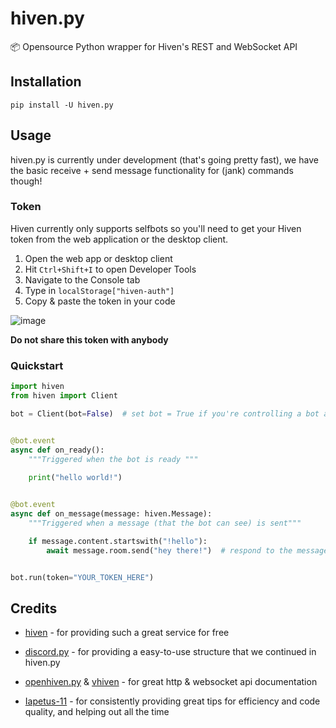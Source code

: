 # hiven.py
📦 Opensource Python wrapper for Hiven's REST and WebSocket API

## Installation
```
pip install -U hiven.py
```

## Usage
hiven.py is currently under development (that's going pretty fast), we have the basic receive + send message functionality for (jank) commands though!

### Token
Hiven currently only supports selfbots so you'll need to get your Hiven token from the web application or the desktop client.
1. Open the web app or desktop client
2. Hit ``Ctrl+Shift+I`` to open Developer Tools
3. Navigate to the Console tab
4. Type in ``localStorage["hiven-auth"]``
5. Copy & paste the token in your code

![image](https://user-images.githubusercontent.com/46242684/131377552-1faefc2e-9f1b-4b66-913a-37c29bb7246a.png)

**Do not share this token with anybody**

### Quickstart
```py
import hiven
from hiven import Client

bot = Client(bot=False)  # set bot = True if you're controlling a bot account


@bot.event
async def on_ready():
    """Triggered when the bot is ready """
    
    print("hello world!")


@bot.event
async def on_message(message: hiven.Message):
    """Triggered when a message (that the bot can see) is sent"""

    if message.content.startswith("!hello"):
        await message.room.send("hey there!")  # respond to the message if it starts with !hello


bot.run(token="YOUR_TOKEN_HERE")
```

## Credits

- [hiven](https://hiven.io) - for providing such a great service for free
- [discord.py](https://github.com/Rapptz/discord.py) - for providing a easy-to-use structure that we continued in hiven.py
- [openhiven.py](https://github.com/Luna-Klatzer/openhiven.py) & [vhiven](https://github.com/insberr/vhiven) - for great http & websocket api documentation

- [Iapetus-11](https://github.com/Iapetus-11) - for consistently providing great tips for efficiency and code quality, and helping out all the time
